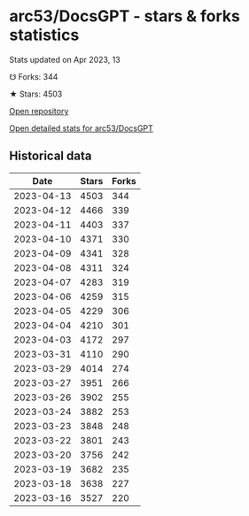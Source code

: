 # arc53/DocsGPT - stars & forks statistics

Stats updated on Apr 2023, 13

☋ Forks: 344

★ Stars: 4503

[Open repository](https://github.com/arc53/DocsGPT)

[Open detailed stats for arc53/DocsGPT](https://reviewgithub.com/rep/arc53/DocsGPT)

## Historical data
| Date | Stars | Forks |
|------|-------|-------|
| 2023-04-13 | 4503 | 344 | 
| 2023-04-12 | 4466 | 339 | 
| 2023-04-11 | 4403 | 337 | 
| 2023-04-10 | 4371 | 330 | 
| 2023-04-09 | 4341 | 328 | 
| 2023-04-08 | 4311 | 324 | 
| 2023-04-07 | 4283 | 319 | 
| 2023-04-06 | 4259 | 315 | 
| 2023-04-05 | 4229 | 306 | 
| 2023-04-04 | 4210 | 301 | 
| 2023-04-03 | 4172 | 297 | 
| 2023-03-31 | 4110 | 290 | 
| 2023-03-29 | 4014 | 274 | 
| 2023-03-27 | 3951 | 266 | 
| 2023-03-26 | 3902 | 255 | 
| 2023-03-24 | 3882 | 253 | 
| 2023-03-23 | 3848 | 248 | 
| 2023-03-22 | 3801 | 243 | 
| 2023-03-20 | 3756 | 242 | 
| 2023-03-19 | 3682 | 235 | 
| 2023-03-18 | 3638 | 227 | 
| 2023-03-16 | 3527 | 220 | 


